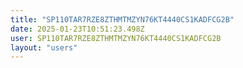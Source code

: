 ```yaml
---
title: "SP110TAR7RZE8ZTHMTMZYN76KT4440CS1KADFCG2B"
date: 2025-01-23T10:51:23.498Z
user: SP110TAR7RZE8ZTHMTMZYN76KT4440CS1KADFCG2B
layout: "users"
---
```

    
